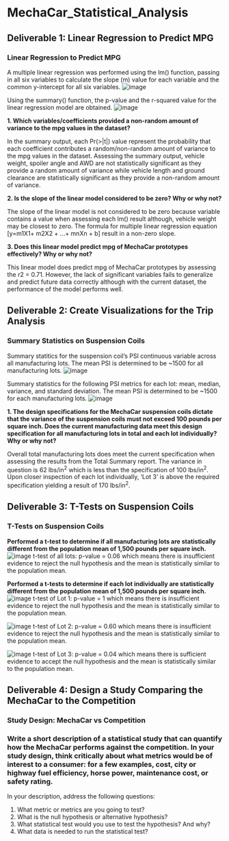 # MechaCar_Statistical_Analysis
## Deliverable 1: Linear Regression to Predict MPG
### Linear Regression to Predict MPG
A multiple linear regression was performed using the lm() function, passing in all six variables to calculate the slope (m) value for each variable and the common y-intercept for all six variables.
![image](https://user-images.githubusercontent.com/106962921/191742801-f23e745a-556f-4608-bffc-64f36d059c17.png)

Using the summary() function, the p-value and the r-squared value for the linear regression model are obtained.
![image](https://user-images.githubusercontent.com/106962921/191743829-54c7be7f-1e3c-43bc-90d3-ad360afc1d78.png)

**1. Which variables/coefficients provided a non-random amount of variance to the mpg values in the dataset?** 

In the summary output, each Pr(>|t|) value represent the probability that each coefficient contributes a random/non-random amount of variance to the mpg values in the dataset. Assessing the summary output, vehicle weight, spoiler angle and AWD are not statistically significant as they provide a random amount of variance while vehicle length and ground clearance are statistically significant as they provide a non-random amount of variance.

**2. Is the slope of the linear model considered to be zero? Why or why not?**

The slope of the linear model is not considered to be zero because variable contains a value when assessing each lm() result although, vehicle weight may be closest to zero. The formula for multiple linear regression equation [y=m1X1+ m2X2 + ...+ mnXn + b] result in a non-zero slope.

**3. Does this linear model predict mpg of MechaCar prototypes effectively? Why or why not?**

This linear model does predict mpg of MechaCar prototypes by assessing the r2 = 0.71. However, the lack of significant variables fails to generalize and predict future data correctly although with the current dataset, the performance of the model performs well.

## Deliverable 2: Create Visualizations for the Trip Analysis
### Summary Statistics on Suspension Coils
Summary statitics for the suspension coil’s PSI continuous variable across all manufacturing lots. The mean PSI is determined to be ~1500 for all manufacturing lots.
![image](https://user-images.githubusercontent.com/106962921/191745305-c9b0ee8f-b458-4eb0-beff-01d239162a07.png)

Summary statistics for the following PSI metrics for each lot: mean, median, variance, and standard deviation. The mean PSI is determined to be ~1500 for each manufacturing lots.
![image](https://user-images.githubusercontent.com/106962921/191745610-dcbb309a-2f23-4f01-92d9-2db168376400.png)

**1. The design specifications for the MechaCar suspension coils dictate that the variance of the suspension coils must not exceed 100 pounds per square inch. Does the current manufacturing data meet this design specification for all manufacturing lots in total and each lot individually? Why or why not?**

Overall total manufacturing lots does meet the current specification when assessing the results from the Total Summary report. The variance in question is 62 lbs/in<sup>2</sup> which is less than the specification of 100 lbs/in<sup>2</sup>. Upon closer inspection of each lot individually, ‘Lot 3’ is above the required specification yielding a result of 170 lbs/in<sup>2</sup>.

## Deliverable 3: T-Tests on Suspension Coils
### T-Tests on Suspension Coils
**Performed a t-test to determine if all manufacturing lots are statistically different from the population mean of 1,500 pounds per square inch.** 
![image](https://user-images.githubusercontent.com/106962921/191761692-73b827d0-2525-45bf-ab6e-579445b7a6bb.png)
t-test of all lots: p-value = 0.06 which means there is insufficient evidence to reject the null hypothesis and the mean is statistically similar to the population mean.


**Performed a t-tests to determine if each lot individually are statistically different from the population mean of 1,500 pounds per square inch.**
![image](https://user-images.githubusercontent.com/106962921/191759811-a04bfd27-66b0-4c1d-845f-3552c772b748.png)
t-test of Lot 1: p-value = 1 which means there is insufficient evidence to reject the null hypothesis and the mean is statistically similar to the population mean.


![image](https://user-images.githubusercontent.com/106962921/191759961-df64b687-1b00-480c-9cbc-001cc7eda7dc.png)
t-test of Lot 2: p-value = 0.60 which means there is insufficient evidence to reject the null hypothesis and the mean is statistically similar to the population mean.


![image](https://user-images.githubusercontent.com/106962921/191760098-de7b9e09-020b-4e45-9663-58eacce77864.png)
t-test of Lot 3: p-value = 0.04 which means there is sufficient evidence to accept the null hypothesis and the mean is statistically similar to the population mean.


## Deliverable 4: Design a Study Comparing the MechaCar to the Competition
### Study Design: MechaCar vs Competition

### Write a short description of a statistical study that can quantify how the MechaCar performs against the competition. In your study design, think critically about what metrics would be of interest to a consumer: for a few examples, cost, city or highway fuel efficiency, horse power, maintenance cost, or safety rating.

In your description, address the following questions:
1. What metric or metrics are you going to test?
2. What is the null hypothesis or alternative hypothesis?
3. What statistical test would you use to test the hypothesis? And why?
4. What data is needed to run the statistical test?


